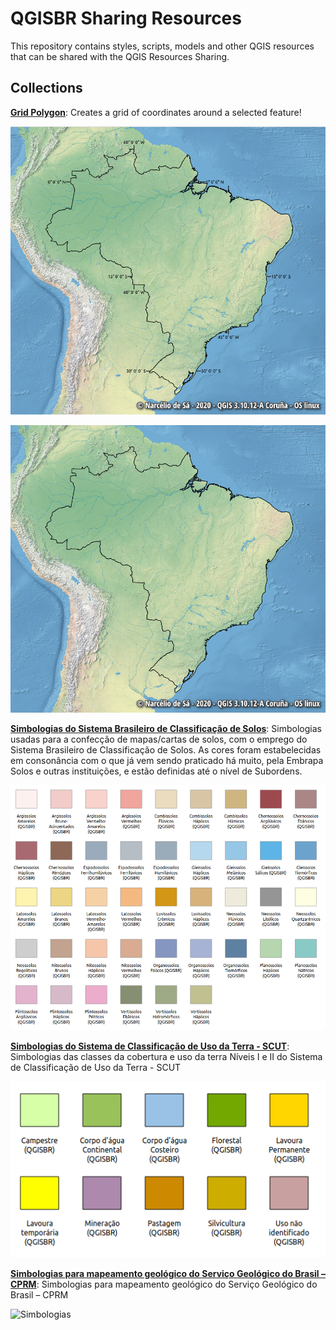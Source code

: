 # QGISBR Sharing Resources

This repository contains styles, scripts, models and other QGIS 
resources that can be shared with the QGIS Resources Sharing.

## Collections

[**Grid Polygon**](https://github.com/qgisbr/QGISBR-Resources/tree/main/collections/grid_polygon): Creates a grid of coordinates around a selected feature!

![With Grid](collections/grid_polygon/preview/with_grid.png)

![No Grid](collections/grid_polygon/preview/no_grid.png)

[**Simbologias do Sistema Brasileiro de Classificação de Solos**](https://github.com/qgisbr/QGISBR-Resources/tree/main/collections/classificacao_solos_embrapa): Simbologias usadas para a confecção de mapas/cartas de solos, com o emprego do Sistema Brasileiro de Classificação de Solos. As cores foram estabelecidas em consonância com o que já vem sendo praticado há muito, pela Embrapa Solos e outras instituições, e estão definidas até o nível de Subordens.

![Simbologias](collections/classificacao_solos_embrapa/preview/solos.png)

[**Simbologias do Sistema de Classificação de Uso da Terra - SCUT**](https://github.com/qgisbr/QGISBR-Resources/tree/main/collections/sistema_classificacao_uso_terra_scut): Simbologias das classes da cobertura e uso da terra Níveis I e II do Sistema de Classificação de Uso da Terra - SCUT 

![Simbologias](collections/sistema_classificacao_uso_terra_scut/preview/uso_terra.png)

[**Simbologias para mapeamento geológico do Serviço Geológico do Brasil – CPRM**](https://github.com/qgisbr/QGISBR-Resources/tree/main/collections/geologia_cprm): Simbologias para mapeamento geológico do Serviço Geológico do Brasil –  CPRM

![Simbologias](https://user-images.githubusercontent.com/53950449/117207174-098a7500-adca-11eb-824e-4ac69d0b6cd1.png)



